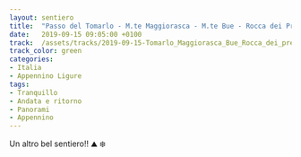 ```yaml
---
layout: sentiero
title:  "Passo del Tomarlo - M.te Maggiorasca - M.te Bue - Rocca dei Preti"
date:   2019-09-15 09:05:00 +0100
track:  /assets/tracks/2019-09-15-Tomarlo_Maggiorasca_Bue_Rocca_dei_preti.gpx
track_color: green
categories:
- Italia
- Appennino Ligure
tags:
- Tranquillo
- Andata e ritorno
- Panorami
- Appennino
---
```


Un altro bel sentiero!! :mountain: :snowflake: